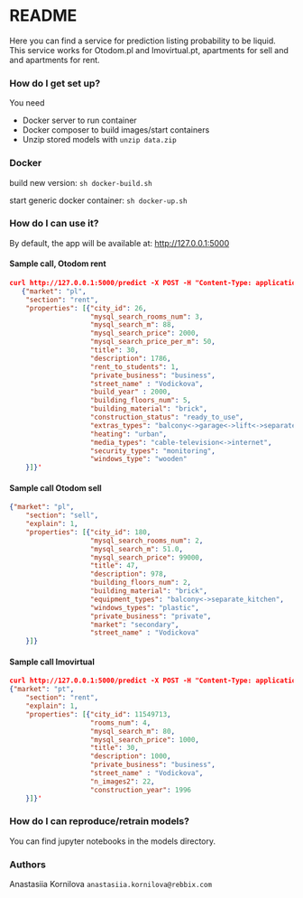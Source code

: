 # README #

Here you can find a service for prediction listing probability to be liquid.
This service works for Otodom.pl and Imovirtual.pt, apartments for sell and
and apartments for rent. 

### How do I get set up? ###

You need 

* Docker server to run container
* Docker composer to build images/start containers
* Unzip stored models with `unzip data.zip`

### Docker ###

build new version: `sh docker-build.sh`

start generic docker container: `sh docker-up.sh `


### How do I can use it? ###

By default, the app will be available at: http://127.0.0.1:5000

#### Sample call, Otodom rent ####

```json
curl http://127.0.0.1:5000/predict -X POST -H "Content-Type: application/json" -d '
   {"market": "pl",
	"section": "rent", 
	"properties": [{"city_id": 26, 
                    "mysql_search_rooms_num": 3, 
					"mysql_search_m": 88, 
					"mysql_search_price": 2000,
					"mysql_search_price_per_m": 50,
					"title": 30,
        			"description": 1786,
        			"rent_to_students": 1,
    				"private_business": "business",
    				"street_name" : "Vodickova",
    				"build_year" : 2000,
    				"building_floors_num": 5, 
    				"building_material": "brick",
    				"construction_status": "ready_to_use",
    				"extras_types": "balcony<->garage<->lift<->separate_kitchen",
    				"heating": "urban",
    				"media_types": "cable-television<->internet",
    				"security_types": "monitoring",
    				"windows_type": "wooden"
    }]}'
```

#### Sample call Otodom sell ####

```json
{"market": "pl",
	"section": "sell", 
	"explain": 1,
	"properties": [{"city_id": 180, 
					"mysql_search_rooms_num": 2, 
					"mysql_search_m": 51.0, 
					"mysql_search_price": 99000,
        			"title": 47,
        			"description": 978,
        			"building_floors_num": 2, 
        			"building_material": "brick",
        			"equipment_types": "balcony<->separate_kitchen",
        			"windows_types": "plastic",
    				"private_business": "private",
    				"market": "secondary",
    				"street_name" : "Vodickova"
	}]}
```

#### Sample call Imovirtual  ####

```json
curl http://127.0.0.1:5000/predict -X POST -H "Content-Type: application/json" -d '
{"market": "pt",
	"section": "rent", 
	"explain": 1,
	"properties": [{"city_id": 11549713, 
					"rooms_num": 4, 
					"mysql_search_m": 80, 
					"mysql_search_price": 1000,
					"title": 30,
        			"description": 1000,
    				"private_business": "business",
    				"street_name" : "Vodickova",
    				"n_images2": 22,
    				"construction_year": 1996
	}]}'
```



### How do I can reproduce/retrain models? ###

You can find jupyter notebooks in the models directory.

### Authors ###

Anastasiia Kornilova `anastasiia.kornilova@rebbix.com`